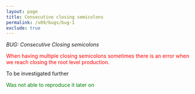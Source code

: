 ```yaml
---
layout: page
title: Consecutive closing semicolons
permalink: /v09/bugs/bug-1
exclude: true
---
```

_BUG: Consecutive Closing semicolons_

<span style="color:red">When having multiple closing semicolons sometimes there is an error when we reach closing the root level production.</span>

To be investigated further

<span style="color:green">Was not able to reproduce it later on</span>
